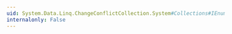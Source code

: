 ```yaml
---
uid: System.Data.Linq.ChangeConflictCollection.System#Collections#IEnumerable#GetEnumerator
internalonly: False
---
```

